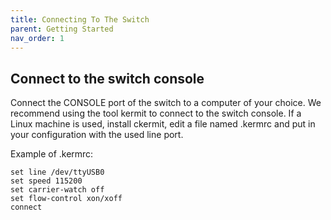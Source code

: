 ```yaml
---
title: Connecting To The Switch
parent: Getting Started
nav_order: 1
---
```


## Connect to the switch console

Connect the CONSOLE port of the switch to a computer of your choice. We
recommend using the tool kermit to connect to the switch console. If a Linux
machine is used, install ckermit, edit a file named .kermrc and put in your
configuration with the used line port.

Example of .kermrc:

```
set line /dev/ttyUSB0
set speed 115200
set carrier-watch off
set flow-control xon/xoff
connect
```
